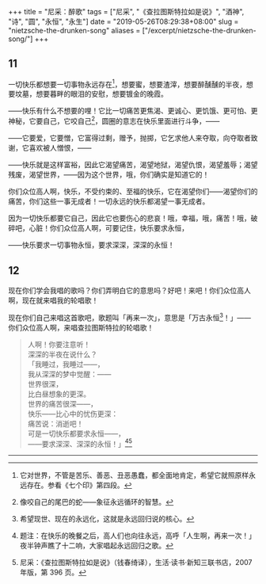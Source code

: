 +++
title = "尼采：醉歌"
tags = ["尼采", "《查拉图斯特拉如是说》", "酒神", "诗", "圆", "永恒", "永生"]
date = "2019-05-26T08:29:38+08:00"
slug = "nietzsche-the-drunken-song"
aliases = ["/excerpt/nietzsche-the-drunken-song/"]
+++

## 11

一切快乐都想要一切事物永远存在[^1]，想要蜜，想要渣滓，想要醉醺醺的半夜，想要坟墓，想要暮畔的眼泪的安慰，想要镀金的晚霞。

——快乐有什么不想要的哩！它比一切痛苦更焦渴、更诚心、更饥饿、更可怕、更神秘，它要自己，它咬自己[^2]，圆圈的意志在快乐里面进行斗争，——

——它要爱，它要憎，它富得过剩，赠予，抛掷，它乞求他人来夺取，向夺取者致谢，它喜欢被人憎恨，——

——快乐就是这样富裕，因此它渴望痛苦，渴望地狱，渴望仇恨，渴望羞辱；渴望残废，渴望世界，——因为这个世界，哦，你们确实是知道它的！

你们众位高人啊，快乐，不受约束的、至福的快乐，它在渴望你们——渴望你们的痛苦，你们这些一事无成者！一切永远的快乐都渴望一事无成者。

因为一切快乐都要它自己，因此它也要伤心的悲哀！哦，幸福，哦，痛苦！哦，破碎吧，心脏！你们众位高人啊，可要记住，快乐要求永恒，

——快乐要求一切事物永恒，要求深深，深深的永恒！

## 12

现在你们学会我唱的歌吗？你们弄明白它的意思吗？好吧！来吧！你们众位高人啊，现在就来唱我的轮唱歌！

现在你们自己来唱这首歌吧，歌题叫「再来一次」，意思是「万古永恒[^3]！」——你们众位高人啊，来唱查拉图斯特拉的轮唱歌！

> 人啊！你要注意听！  
深深的半夜在说什么？  
「我睡过，我睡过——，  
我从深深的梦中觉醒：——  
世界很深，  
比白昼想象的更深。  
世界的痛苦很深——，  
快乐——比心中的忧伤更深：  
痛苦说：消逝吧！  
可是一切快乐都要求永恒——，  
——要求深深、深深的永恒！」[^4][^5]

---

[^1]: 它对世界，不管是苦乐、善恶、丑恶愚蠢，都全面地肯定，希望它就照原样永远存在。参看《七个印》第四段。
[^2]: 像咬自己的尾巴的蛇——象征永远循环的智慧。
[^3]: 希望现世、现在的永远化，这就是永远回归说的核心。
[^4]: 题注：在快乐的晚餐之后，高人们也向往永远，高呼「人生啊，再来一次！」夜半钟声瞧了十二响，大家唱起永远回归之歌。
[^5]: 尼采：《查拉图斯特拉如是说》（钱春绮译），生活·读书·新知三联书店，2007 年版，第 396 页。
